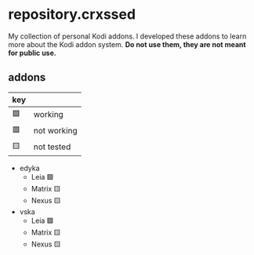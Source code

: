 # repository.crxssed

My collection of personal Kodi addons. I developed these addons to learn more about the Kodi addon system. **Do not use them, they are not meant for public use.**

## addons

| key |             |
|-----|-------------|
| 🟩  | working     |
| 🟥  | not working |
| 🟨  | not tested  |


- edyka
    - Leia 🟩
    - Matrix 🟨
    - Nexus 🟨
- vska
    - Leia 🟩
    - Matrix 🟨
    - Nexus 🟨

